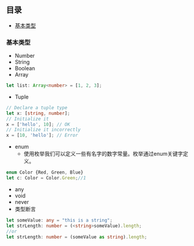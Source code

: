 ## 目录
- [基本类型](#基本类型)


### 基本类型

- Number
- String
- Boolean
- Array
```ts
let list: Array<number> = [1, 2, 3];
```
- Tuple
```ts
// Declare a tuple type
let x: [string, number];
// Initialize it
x = ['hello', 10]; // OK
// Initialize it incorrectly
x = [10, 'hello']; // Error
```
- enum
  - 使用枚举我们可以定义一些有名字的数字常量。枚举通过enum关键字定义。
```ts
enum Color {Red, Green, Blue}
let c: Color = Color.Green;//1
```
- any
- void
- never
- 类型断言
```ts
let someValue: any = "this is a string";
let strLength: number = (<string>someValue).length;
//or
let strLength: number = (someValue as string).length;
```

